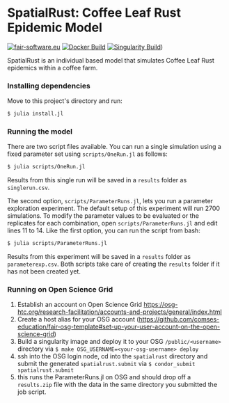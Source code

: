 # SpatialRust: Coffee Leaf Rust Epidemic Model
[![fair-software.eu](https://img.shields.io/badge/fair--software.eu-%E2%97%8F%20%20%E2%97%8F%20%20%E2%97%8B%20%20%E2%97%8B%20%20%E2%97%8B-orange)](https://fair-software.eu)
[![Docker Build](https://github.com/comses-education/spatialrust-model/actions/workflows/docker-image.yml/badge.svg)](https://github.com/comses-education/spatialrust-model/actions/workflows/docker-image.yml)
[![Singularity Build](https://github.com/comses-education/spatialrust-model/actions/workflows/singularity-image.yml/badge.svg)](https://github.com/comses-education/spatialrust-model/actions/workflows/singularity-image.yml))

SpatialRust is an individual based model that simulates Coffee Leaf Rust epidemics within a coffee farm.

### Installing dependencies

Move to this project's directory and run:

```bash
$ julia install.jl
```

### Running the model

There are two script files available. You can run a single simulation using a fixed parameter set using `scripts/OneRun.jl` as follows:

```bash
$ julia scripts/OneRun.jl
```

Results from this single run will be saved in a `results` folder as `singlerun.csv`.

The second option, `scripts/ParameterRuns.jl`, lets you run a parameter exploration experiment. The default setup of this experiment will run 2700 simulations. To modify the parameter values to be evaluated or the replicates for each combination, open `scripts/ParameterRuns.jl` and edit lines 11 to 14. Like the first option, you can run the script from bash:

```bash
$ julia scripts/ParameterRuns.jl
```

Results from this experiment will be saved in a `results` folder as `parameterexp.csv`. Both scripts take care of creating the `results` folder if it has not been created yet.

### Running on Open Science Grid
1. Establish an account on Open Science Grid
   https://osg-htc.org/research-facilitation/accounts-and-projects/general/index.html
2. Create a host alias for your OSG account (https://github.com/comses-education/fair-osg-template#set-up-your-user-account-on-the-open-science-grid) 
3. Build a singularity image and deploy it to your OSG `/public/<username>` directory via `$ make OSG_USERNAME=<your-osg-username> deploy`
4. ssh into the OSG login node, cd into the `spatialrust` directory and submit the generated `spatialrust.submit` via `$ condor_submit spatialrust.submit`
5. this runs the ParameterRuns.jl on OSG and should drop off a `results.zip` file with the data in the same directory you submitted the job script.
